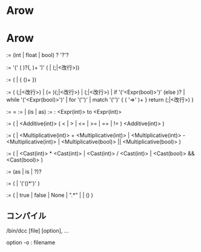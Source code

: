 # Arow

# Arow

<Type> := (int | float | bool) <Number>? '?'?

<Function> := <Type> <FunctionName> '(' (<Type> <Variable>)?(, <Type> <Variable>)+ ')' (<Stmts> | (;|<改行>))

<Stmts> := (<Stmt> | { (<Stmt>)+ })

<Stmt> := (
<Expr>(;|<改行>) |
<Type> <Variable> (= <Expr>)(;|<改行>) |
<Assign>(;|<改行>) |
if '('<Expr(bool)>')' <Stmts> (else <Stmts>)?  |
while '('<Expr(bool)>')' <Stmts> |
for '('<generator>')' <Stmts> |
match '('<Expr>')' { (<Pattern> '=>' <Stmts>)+ }
return <Expr>(;|<改行>)
)

<Assign> := <Variable> = <Expr>
<Pattern> := <Expr> | (is | as) <Type>
<generator> := <Variable> : <Expr(int)> to <Expr(int)>

<Expr> := (
<Additive> |
<Additive(int)> ( < | > | <= | >= | == | != ) <Additive(int)>
)

<Additive> := (
<Multiplicative> |
<Multiplicative(int)> + <Multiplicative(int)> |
<Multiplicative(int)> - <Multiplicative(int)> |
<Multiplicative(bool)> || <Multiplicative(bool)>
)

<Multiplicative> := (
<Cast> |
<Cast(int)> * <Cast(int)> |
<Cast(int)> / <Cast(int)> |
<Cast(bool)> && <Cast(bool)>
)

<Cast> := <Postfix> (as <Type> | is <Type> | ?)?

<Postfix> := (
<PrimaryExpr> |
<FunctionName>'('(<Assign>)*')'
)

<PrimaryExpr> := (
<Number> |
true | false |
None |
".*" |
<Variable> |
(<Assign>)
)


## コンパイル
/bin/dcc [file] [option], ...

option
-o : filename 
